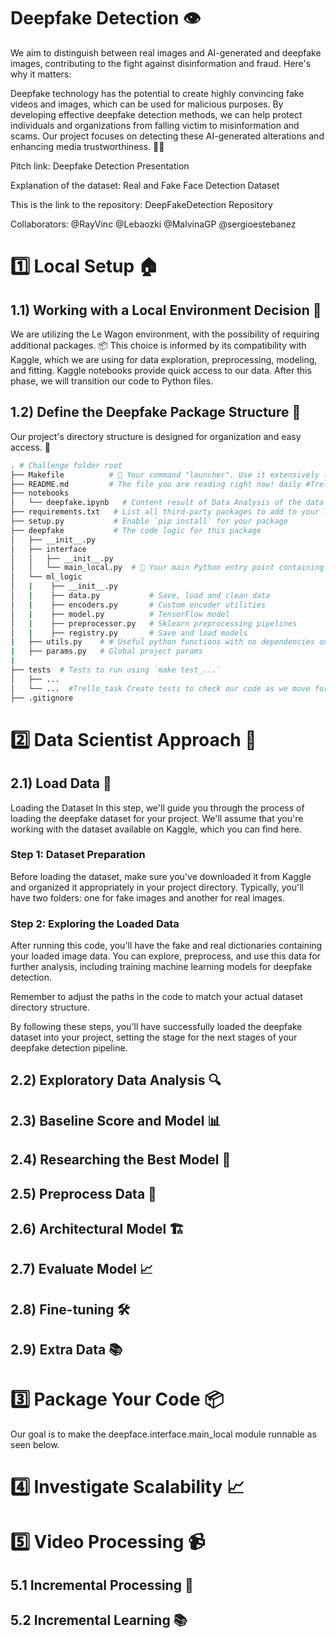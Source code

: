 # Deepfake Detection 👁️

We aim to distinguish between real images and AI-generated and deepfake images, contributing to the fight against disinformation and fraud. Here's why it matters:

Deepfake technology has the potential to create highly convincing fake videos and images, which can be used for malicious purposes. By developing effective deepfake detection methods, we can help protect individuals and organizations from falling victim to misinformation and scams. Our project focuses on detecting these AI-generated alterations and enhancing media trustworthiness. 🕵️‍♂️

Pitch link: Deepfake Detection Presentation

Explanation of the dataset: Real and Fake Face Detection Dataset

This is the link to the repository: DeepFakeDetection Repository

Collaborators:
@RayVinc
@Lebaozki
@MalvinaGP
@sergioestebanez


# 1️⃣ Local Setup 🏠

## 1.1) Working with a Local Environment Decision 🐍
We are utilizing the Le Wagon environment, with the possibility of requiring additional packages. 📦 This choice is informed by its compatibility with Kaggle, which we are using for data exploration, preprocessing, modeling, and fitting. Kaggle notebooks provide quick access to our data. After this phase, we will transition our code to Python files.

## 1.2) Define the Deepfake Package Structure 📂
Our project's directory structure is designed for organization and easy access. 🧩

```bash
. # Challenge folder root
├── Makefile          # 🚪 Your command "launcher". Use it extensively (launch training, tests, etc...) #Trello_task
├── README.md         # The file you are reading right now! daily #Trello_task
├── notebooks
│   └── deepfake.ipynb   # Content result of Data Analysis of the data set, preprocessor tasks & model.
├── requirements.txt   # List all third-party packages to add to your local environment
├── setup.py           # Enable `pip install` for your package
├── deepfake           # The code logic for this package
│   ├── __init__.py
│   ├── interface
│   │   ├── __init__.py
│   │   └── main_local.py  # 🚪 Your main Python entry point containing all "routes"
│   └── ml_logic
│   |    ├── __init__.py
│   |    ├── data.py           # Save, load and clean data
│   |    ├── encoders.py       # Custom encoder utilities
│   |    ├── model.py          # TensorFlow model
│   |    ├── preprocessor.py   # Sklearn preprocessing pipelines
│   |    ├── registry.py       # Save and load models
|   ├── utils.py    # # Useful python functions with no dependencies on deepfake logic
|   ├── params.py   # Global project params
|
├── tests  # Tests to run using `make test_...`
│   ├── ...
│   └── ...  #Trello_task Create tests to check our code as we move forward (discuss if necessary)
├── .gitignore

```


# 2️⃣ Data Scientist Approach 🧪

## 2.1) Load Data 📂

Loading the Dataset
In this step, we'll guide you through the process of loading the deepfake dataset for your project. We'll assume that you're working with the dataset available on Kaggle, which you can find here.

### Step 1: Dataset Preparation

Before loading the dataset, make sure you've downloaded it from Kaggle and organized it appropriately in your project directory. Typically, you'll have two folders: one for fake images and another for real images.

### Step 2: Exploring the Loaded Data

After running this code, you'll have the fake and real dictionaries containing your loaded image data. You can explore, preprocess, and use this data for further analysis, including training machine learning models for deepfake detection.

Remember to adjust the paths in the code to match your actual dataset directory structure.

By following these steps, you'll have successfully loaded the deepfake dataset into your project, setting the stage for the next stages of your deepfake detection pipeline.

## 2.2) Exploratory Data Analysis 🔍

## 2.3) Baseline Score and Model 📊

## 2.4) Researching the Best Model 🧠

## 2.5) Preprocess Data 🧹

## 2.6) Architectural Model 🏗️

## 2.7) Evaluate Model 📈

## 2.8) Fine-tuning 🛠️

## 2.9) Extra Data 📚



# 3️⃣ Package Your Code 📦

Our goal is to make the deepface.interface.main_local module runnable as seen below.

# 4️⃣ Investigate Scalability 📈


# 5️⃣ Video Processing 📹

## 5.1 Incremental Processing 🔄

## 5.2 Incremental Learning 📚
